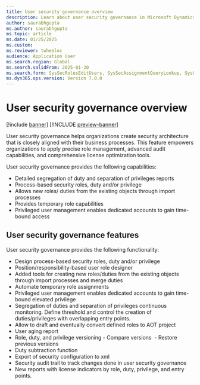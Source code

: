 ```yaml
---
title: User security governance overview 
description: Learn about user security governance in Microsoft Dynamics 365.
author: saurabhgupta
ms.author: saurabhgupta
ms.topic: article
ms.date: 01/25/2025
ms.custom: 
ms.reviewer: twheeloc
audience: Application User
ms.search.region: Global
ms.search.validFrom: 2025-01-20
ms.search.form: SysSecRolesEditUsers, SysSecAssignmentQueryLookup, SysQueryForm, SysSecRoleExcludeUsers
ms.dyn365.ops.version: Version 7.0.0
---
```


# User security governance overview 

[!include [banner](../../../finance/includes/banner.md)]
[!INCLUDE [preview-banner](~/../shared-content/shared/preview-includes/preview-banner.md)]

User security governance helps organizations create security architecture that is closely aligned with their business processes. This feature empowers organizations to apply precise role management, advanced audit capabilities, and comprehensive license optimization tools. 

User security governance provides the following capabilities: 
 - Detailed segregation of duty and separation of privileges reports​
 - Process-based security roles, duty and/or privilege
 - Allows new roles/ duties from the existing objects through import processes​
 - Provides temporary role capabilities​
 - Privileged user management enables dedicated accounts to gain time-bound access​


## User security governance features

User security governance provides the following functionality: 
 - Design process-based security roles, duty and/or privilege ​
 - Position/responsibility-based user role designer​
 - Added tools for creating new roles/duties from the existing objects through import processes and merge duties ​
 - Automate temporary role assignments​
 - Privileged user management enables dedicated accounts to gain time-bound elevated privilege​
 - Segregation of duties and separation of privileges continuous monitoring. Define threshold and control the creation of duties/privileges with overlapping entry points.  ​
 - Allow to draft and eventually convert defined roles to AOT project​
 - User aging report
 - Role, duty, and privilege versioning​
          - Compare versions ​
          - Restore previous versions​
 - Duty subtraction function ​
 - Export of security configuration to xml​
 - Security audit trail to track changes done in user security governance​
 - New reports with license indicators by role, duty, privilege, and entry points. ​
